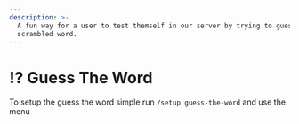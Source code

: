 ```yaml
---
description: >-
  A fun way for a user to test themself in our server by trying to guess a
  scrambled word.
---
```


# ⁉ Guess The Word

To setup the guess the word simple run `/setup guess-the-word` and use the menu

<figure><img src="https://media.discordapp.net/attachments/1034419695794794561/1061920429041795122/image.png" alt=""><figcaption></figcaption></figure>

<figure><img src="https://media.discordapp.net/attachments/1041673550643339294/1061921423330910228/image.png" alt=""><figcaption></figcaption></figure>
